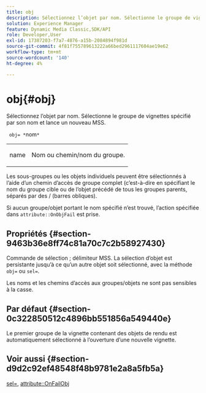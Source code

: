```yaml
---
title: obj
description: Sélectionnez l’objet par nom. Sélectionne le groupe de vignettes spécifié par son nom et lance un nouveau MSS.
solution: Experience Manager
feature: Dynamic Media Classic,SDK/API
role: Developer,User
exl-id: 17387203-f7a7-4876-a15b-2084894f981d
source-git-commit: 4f81f755789613222a66bed2961117604ae19e62
workflow-type: tm+mt
source-wordcount: '140'
ht-degree: 4%

---
```


# obj{#obj}

Sélectionnez l’objet par nom. Sélectionne le groupe de vignettes spécifié par son nom et lance un nouveau MSS.

` obj= *`nom`*`

<table id="simpletable_6E0DA6CBCDCF4CDDAFA5A4C38E0D5FC5"> 
 <tr class="strow"> 
  <td class="stentry"> <p> <span class="codeph"> <span class="varname"> name </span> </span> </p> </td> 
  <td class="stentry"> <p>Nom ou chemin/nom du groupe. </p> </td> 
 </tr> 
</table>

Les sous-groupes ou les objets individuels peuvent être sélectionnés à l’aide d’un chemin d’accès de groupe complet (c’est-à-dire en spécifiant le nom du groupe cible ou de l’objet précédé de tous les groupes parents, séparés par des / (barres obliques).

Si aucun groupe/objet portant le nom spécifié n’est trouvé, l’action spécifiée dans `attribute::OnObjFail` est prise.

## Propriétés {#section-9463b36e8ff74c81a70c7c2b58927430}

Commande de sélection ; délimiteur MSS. La sélection d’objet est persistante jusqu’à ce qu’un autre objet soit sélectionné, avec la méthode `obj=` ou `sel=`.

Les noms et les chemins d’accès aux groupes/objets ne sont pas sensibles à la casse.

## Par défaut {#section-0c322850512c4896bb551856a549440e}

Le premier groupe de la vignette contenant des objets de rendu est automatiquement sélectionné à l’ouverture d’une nouvelle vignette.

## Voir aussi {#section-d9d2c92ef48548f48b9781e2a8a5fb5a}

[sel=](../../../../../ir-api/http-protocol/image-rendering-api-ref/c-ir-http-protocol-ref/c-ir-http-protocol-command-reference/r-ir-sel.md#reference-01322c58d414481385c29fcdd27a090b), [attribute::OnFailObj](../../../../../ir-api/material-cat/image-rendering-api-ref/c-ir-material-catalog/c-ir-attributes-reference/r-ir-onfailobj.md#reference-4c6ba90418e84da5831f8573bbbf2c8d)
